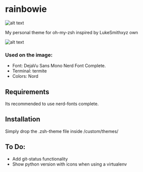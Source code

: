 # rainbowie
![alt text](https://raw.githubusercontent.com/druskus20/rainbowie/master/logo.png)

My personal theme for oh-my-zsh inspired by LukeSmithxyz own

![alt text](https://raw.githubusercontent.com/druskus20/rainbowie/master/screenshot.png)


### Used on the image: 
  - Font: DejaVu Sans Mono Nerd Font Complete. 
  - Terminal: termite
  - Colors: Nord

## Requirements
Its recommended to use nerd-fonts complete. 

## Installation
Simply drop the .zsh-theme file inside <OMZSH>/custom/themes/



## To Do: 
  - Add git-status functionality
  - Show python version with icons when using a virtualenv
  
